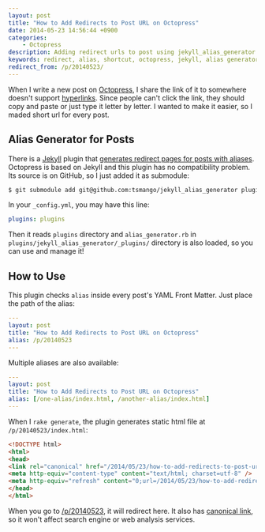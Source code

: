 ```yaml
---
layout: post
title: "How to Add Redirects to Post URL on Octopress"
date: 2014-05-23 14:56:44 +0900
categories:
    - Octopress
description: Adding redirect urls to post using jekyll_alias_generator on Octopress.
keywords: redirect, alias, shortcut, octopress, jekyll, alias generator
redirect_from: /p/20140523/
---
```


When I write a new post on [Octopress][], I share the link of it to somewhere doesn't support [hyperlinks][Hyperlink]. Since people can't click the link, they should copy and paste or just type it letter by letter. I wanted to make it easier, so I maded short url for every post.

[Octopress]: http://octopress.org
[Hyperlink]: http://en.wikipedia.org/wiki/Hyperlink

## <a id="alias-generator-for-posts"></a>Alias Generator for Posts

There is a [Jekyll][] plugin that [generates redirect pages for posts with aliases][jekyll_alias_generator]. Octopress is based on Jekyll and this plugin has no compatibility problem. Its source is on GitHub, so I just added it as submodule:

[Jekyll]: http://jekyllrb.com
[jekyll_alias_generator]: https://github.com/tsmango/jekyll_alias_generator

``` sh
$ git submodule add git@github.com:tsmango/jekyll_alias_generator plugins/jekyll_alias_generator
```

In your `_config.yml`, you may have this line:

``` yaml
plugins: plugins
```

Then it reads `plugins` directory and `alias_generator.rb` in `plugins/jekyll_alias_generator/_plugins/` directory is also loaded, so you can use and manage it!


## <a id="how-to-use"></a>How to Use

This plugin checks `alias` inside every post's YAML Front Matter. Just place the path of the alias:

``` yaml
---
layout: post
title: "How to Add Redirects to Post URL on Octopress"
alias: /p/20140523
---
```

Multiple aliases are also available:

``` yaml
---
layout: post
title: "How to Add Redirects to Post URL on Octopress"
alias: [/one-alias/index.html, /another-alias/index.html]
---
```

When I `rake generate`, the plugin generates static html file at `/p/20140523/index.html`:

``` html
<!DOCTYPE html>
<html>
<head>
<link rel="canonical" href="/2014/05/23/how-to-add-redirects-to-post-url-on-octopress/"/>
<meta http-equiv="content-type" content="text/html; charset=utf-8" />
<meta http-equiv="refresh" content="0;url=/2014/05/23/how-to-add-redirects-to-post-url-on-octopress/" />
</head>
</html>
```

When you go to [/p/20140523](/p/20140523), it will redirect here. It also has [canonical link][Canonical_link_element], so it won't affect search engine or web analysis services.

[Canonical_link_element]: http://en.wikipedia.org/wiki/Canonical_link_element
